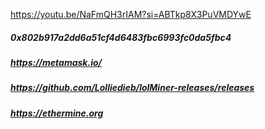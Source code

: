 https://youtu.be/NaFmQH3rIAM?si=ABTkp8X3PuVMDYwE
##### 0x802b917a2dd6a51cf4d6483fbc6993fc0da5fbc4
##### https://metamask.io/
##### https://github.com/Lolliedieb/lolMiner-releases/releases
##### https://ethermine.org
